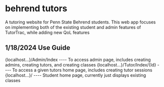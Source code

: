 # behrend tutors
 A tutoring website for Penn State Behrend students. This web app focuses on implementing both of the existing student and admin features of TutorTrac, while adding new QoL features

 1/18/2024 Use Guide
 --------------
 {localhost...}/Admin/Index ---- To access admin page, includes creating admins, creating tutors, and creating classes
 {localhost...}/Tutor/Index/{Id} ---- To access a given tutors home page, includes creating tutor sessions
 {localhost...}/ ---- Student home page, currently just displays existing classes